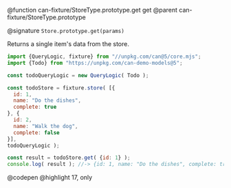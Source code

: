 @function can-fixture/StoreType.prototype.get get
@parent can-fixture/StoreType.prototype

@signature `Store.prototype.get(params)`

  Returns a single item's data from the store.

  ```js
  import {QueryLogic, fixture} from "//unpkg.com/can@5/core.mjs";
  import {Todo} from "https://unpkg.com/can-demo-models@5";

  const todoQueryLogic = new QueryLogic( Todo );

  const todoStore = fixture.store( [{
    id: 1,
    name: "Do the dishes",
    complete: true
  }, {
    id: 2,
    name: "Walk the dog",
    complete: false
  }],
  todoQueryLogic );

  const result = todoStore.get( {id: 1} );
  console.log( result ); //-> {id: 1, name: "Do the dishes", complete: true}

  ```
  @codepen
  @highlight 17, only
